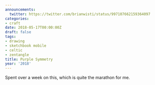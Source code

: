 ```yaml
---
announcements:
  twitter: https://twitter.com/brianwisti/status/997107662159364097
categories:
- craft
date: 2018-05-17T00:00:00Z
draft: false
tags:
- drawing
- sketchbook mobile
- celtic
- zentangle
title: Purple Symmetry
year: '2018'
---
```


Spent over a week on this, which is quite the marathon for me.
<!--more-->

